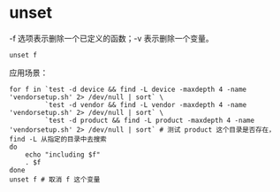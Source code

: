 # unset

-f 选项表示删除一个已定义的函数；-v 表示删除一个变量。

```shell
unset f
```

应用场景：

```shell
for f in `test -d device && find -L device -maxdepth 4 -name 'vendorsetup.sh' 2> /dev/null | sort` \
         `test -d vendor && find -L vendor -maxdepth 4 -name 'vendorsetup.sh' 2> /dev/null | sort` \
         `test -d product && find -L product -maxdepth 4 -name 'vendorsetup.sh' 2> /dev/null | sort` # 测试 product 这个目录是否存在， find -L 从指定的目录中去搜索
do
    echo "including $f"
    . $f
done
unset f # 取消 f 这个变量
```

